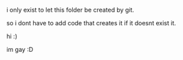 i only exist to let this folder be created by git.

so i dont have to add code that creates it if it doesnt exist it.

hi :)

im gay :D